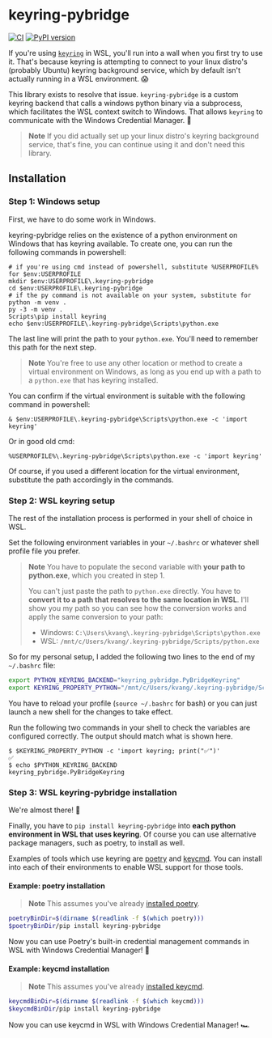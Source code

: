 # keyring-pybridge

[![CI](https://github.com/clinicalgraphics/keyring-pybridge/actions/workflows/ci.yml/badge.svg)](https://github.com/clinicalgraphics/keyring-pybridge/actions/workflows/ci.yml)
[![PyPI version ](https://badge.fury.io/py/keyring-pybridge.svg)
](https://badge.fury.io/py/keyring-pybridge)

If you're using [`keyring`](https://github.com/jaraco/keyring/) in WSL, you'll run into a wall when you first try to use it. That's because keyring is attempting to connect to your linux distro's (probably Ubuntu) keyring background service, which by default isn't actually running in a WSL environment. 😱

This library exists to resolve that issue. `keyring-pybridge` is a custom keyring backend that calls a windows python binary via a subprocess, which facilitates the WSL context switch to Windows. That allows `keyring` to communicate with the Windows Credential Manager. 🚀

> **Note**
> If you did actually set up your linux distro's keyring background service, that's fine, you can continue using it and don't need this library.

## Installation

### Step 1: Windows setup

First, we have to do some work in Windows.

keyring-pybridge relies on the existence of a python environment on Windows that has keyring available. To create one, you can run the following commands in powershell:

```pwsh
# if you're using cmd instead of powershell, substitute %USERPROFILE% for $env:USERPROFILE
mkdir $env:USERPROFILE\.keyring-pybridge
cd $env:USERPROFILE\.keyring-pybridge
# if the py command is not available on your system, substitute for python -m venv .
py -3 -m venv .
Scripts\pip install keyring
echo $env:USERPROFILE\.keyring-pybridge\Scripts\python.exe
```

The last line will print the path to your `python.exe`. You'll need to remember this path for the next step.

> **Note**
> You're free to use any other location or method to create a virtual environment on Windows, as long as you end up with a path to a `python.exe` that has keyring installed.

You can confirm if the virtual environment is suitable with the following command in powershell:

```pwsh
& $env:USERPROFILE\.keyring-pybridge\Scripts\python.exe -c 'import keyring'
```

Or in good old cmd:

```pwsh
%USERPROFILE%\.keyring-pybridge\Scripts\python.exe -c 'import keyring'
```

Of course, if you used a different location for the virtual environment, substitute the path accordingly in the commands.

### Step 2: WSL keyring setup

The rest of the installation process is performed in your shell of choice in WSL.

Set the following environment variables in your `~/.bashrc` or whatever shell profile file you prefer. 

> **Note**
> You have to populate the second variable with **your path to python.exe**, which you created in step 1.
>
> You can't just paste the path to `python.exe` directly. You have to **convert it to a path that resolves to the same location in WSL**. I'll show you my path so you can see how the conversion works and apply the same conversion to your path:
> 
> * Windows: `C:\Users\kvang\.keyring-pybridge\Scripts\python.exe`
> * WSL: `/mnt/c/Users/kvang/.keyring-pybridge/Scripts/python.exe`

So for my personal setup, I added the following two lines to the end of my `~/.bashrc` file:

```sh
export PYTHON_KEYRING_BACKEND="keyring_pybridge.PyBridgeKeyring"
export KEYRING_PROPERTY_PYTHON="/mnt/c/Users/kvang/.keyring-pybridge/Scripts/python.exe"
```

You have to reload your profile (`source ~/.bashrc` for bash) or you can just launch a new shell for the changes to take effect.

Run the following two commands in your shell to check the variables are configured correctly. The output should match what is shown here.

```shell
$ $KEYRING_PROPERTY_PYTHON -c 'import keyring; print("✅")'
✅
$ echo $PYTHON_KEYRING_BACKEND
keyring_pybridge.PyBridgeKeyring
```

### Step 3: WSL keyring-pybridge installation

We're almost there! 💪

Finally, you have to `pip install keyring-pybridge` into **each python environment in WSL that uses keyring**. Of course you can use alternative package managers, such as poetry, to install as well.

Examples of tools which use keyring are [poetry](https://python-poetry.org/) and [keycmd](https://github.com/ClinicalGraphics/keycmd). You can install into each of their environments to enable WSL support for those tools.

#### Example: poetry installation

> **Note**
> This assumes you've already [installed poetry](https://python-poetry.org/docs/#installation).

```sh
poetryBinDir=$(dirname $(readlink -f $(which poetry)))
$poetryBinDir/pip install keyring-pybridge
```

Now you can use Poetry's built-in credential management commands in WSL with Windows Credential Manager! 🙌

#### Example: keycmd installation

> **Note**
> This assumes you've already [installed keycmd](https://github.com/ClinicalGraphics/keycmd#installation).

```sh
keycmdBinDir=$(dirname $(readlink -f $(which keycmd)))
$keycmdBinDir/pip install keyring-pybridge
```

Now you can use keycmd in WSL with Windows Credential Manager! 🏎️

